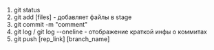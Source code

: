 1. git status
2. git add [files] - добавляет файлы в stage
3. git commit -m "comment"
4. git log / git log --oneline - отображение краткой инфы о коммитах
5. git push [rep_link] [branch_name]
